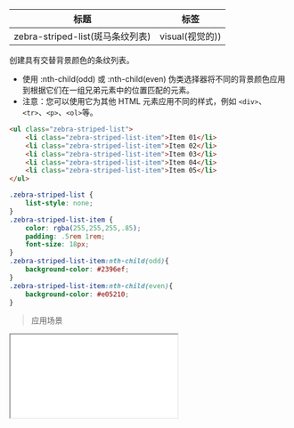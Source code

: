 | 标题                             | 标签           |
| -------------------------------- | -------------- |
| zebra-striped-list(斑马条纹列表) | visual(视觉的)) |

创建具有交替背景颜色的条纹列表。

* 使用 :nth-child(odd) 或 :nth-child(even) 伪类选择器将不同的背景颜色应用到根据它们在一组兄弟元素中的位置匹配的元素。
* 注意：您可以使用它为其他 HTML 元素应用不同的样式，例如 `<div>`、`<tr>`、`<p>`、`<ol>`等。

```html
<ul class="zebra-striped-list">
    <li class="zebra-striped-list-item">Item 01</li>
    <li class="zebra-striped-list-item">Item 02</li>
    <li class="zebra-striped-list-item">Item 03</li>
    <li class="zebra-striped-list-item">Item 04</li>
    <li class="zebra-striped-list-item">Item 05</li>
</ul>
```

```css
.zebra-striped-list {
    list-style: none;
}
.zebra-striped-list-item {
    color: rgba(255,255,255,.85);
    padding: .5rem 1rem;
    font-size: 18px;
}
.zebra-striped-list-item:nth-child(odd){
    background-color: #2396ef;
}
.zebra-striped-list-item:nth-child(even){
    background-color: #e05210;
}
```

> 应用场景

<iframe src="codes/css/html/zebra-striped-list.html"></iframe>

